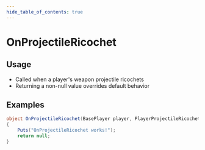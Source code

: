 ```yaml
---
hide_table_of_contents: true
---
```


# OnProjectileRicochet

## Usage

* Called when a player's weapon projectile ricochets
* Returning a non-null value overrides default behavior

## Examples

```csharp title=""
object OnProjectileRicochet(BasePlayer player, PlayerProjectileRicochet ricochet)
{
    Puts("OnProjectileRicochet works!");
    return null;
}
```
